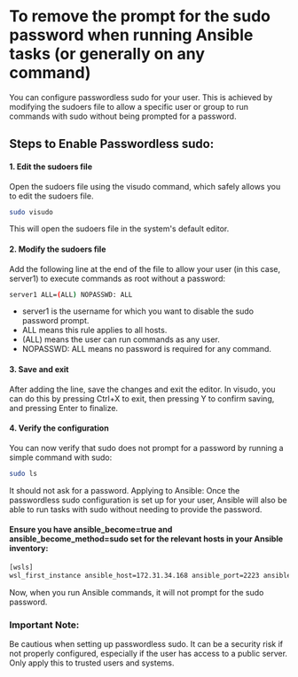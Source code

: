 # To remove the prompt for the sudo password when running Ansible tasks (or generally on any command) 
You can configure passwordless sudo for your user. This is achieved by modifying the sudoers file to allow a specific user or group to run commands with sudo without being prompted for a password.

## Steps to Enable Passwordless sudo:
#### 1. Edit the sudoers file
Open the sudoers file using the visudo command, which safely allows you to edit the sudoers file.
```bash
sudo visudo
```
This will open the sudoers file in the system's default editor.

#### 2. Modify the sudoers file
Add the following line at the end of the file to allow your user (in this case, server1) to execute commands as root without a password:
```bash
server1 ALL=(ALL) NOPASSWD: ALL
```
- server1 is the username for which you want to disable the sudo password prompt.
- ALL means this rule applies to all hosts.
- (ALL) means the user can run commands as any user.
- NOPASSWD: ALL means no password is required for any command.

#### 3. Save and exit
After adding the line, save the changes and exit the editor.
In visudo, you can do this by pressing Ctrl+X to exit, then pressing Y to confirm saving, and pressing Enter to finalize.

#### 4. Verify the configuration
You can now verify that sudo does not prompt for a password by running a simple command with sudo:
```bash
sudo ls
```
It should not ask for a password.
Applying to Ansible:
Once the passwordless sudo configuration is set up for your user, Ansible will also be able to run tasks with sudo without needing to provide the password.

#### Ensure you have ansible_become=true and ansible_become_method=sudo set for the relevant hosts in your Ansible inventory:
```bash
[wsls]
wsl_first_instance ansible_host=172.31.34.168 ansible_port=2223 ansible_user=server2 ansible_become=true ansible_become_method=sudo
```
Now, when you run Ansible commands, it will not prompt for the sudo password.

### Important Note:
Be cautious when setting up passwordless sudo. It can be a security risk if not properly configured, especially if the user has access to a public server. Only apply this to trusted users and systems.